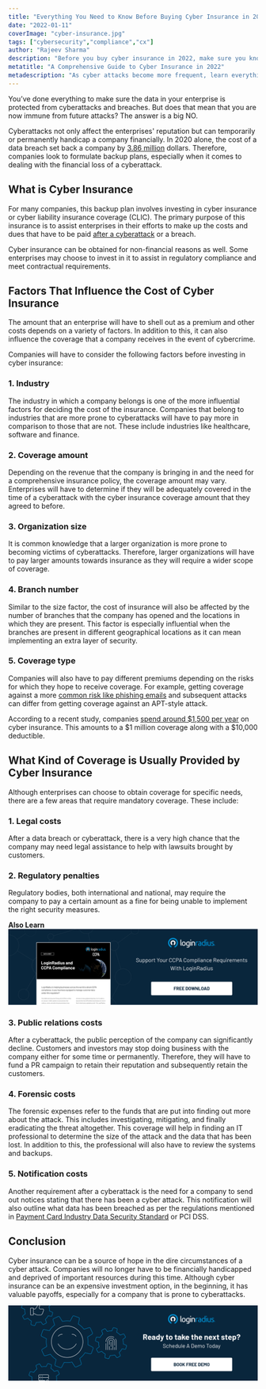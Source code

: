 ```yaml
---
title: "Everything You Need to Know Before Buying Cyber Insurance in 2022"
date: "2022-01-11"
coverImage: "cyber-insurance.jpg"
tags: ["cybersecurity","compliance","cx"]
author: "Rajeev Sharma"
description: "Before you buy cyber insurance in 2022, make sure you know everything there is to know about it. Learn the ins and outs of what to expect, how much wealth you can save, and more."
metatitle: "A Comprehensive Guide to Cyber Insurance in 2022"
metadescription: "As cyber attacks become more frequent, learn everything you need to before making a wise decision to buy cyber insurance in 2022."
---
```


You’ve done everything to make sure the data in your enterprise is protected from cyberattacks and breaches. But does that mean that you are now immune from future attacks? The answer is a big NO.

Cyberattacks not only affect the enterprises' reputation but can temporarily or permanently handicap a company financially. In 2020 alone, the cost of a data breach set back a company by [3.86 million](https://www.varonis.com/blog/cybersecurity-statistics/) dollars. Therefore, companies look to formulate backup plans, especially when it comes to dealing with the financial loss of a cyberattack. 


## What is Cyber Insurance 

For many companies, this backup plan involves investing in cyber insurance or cyber liability insurance coverage (CLIC). The primary purpose of this insurance is to assist enterprises in their efforts to make up the costs and dues that have to be paid [after a cyberattack](https://www.loginradius.com/blog/identity/how-to-handle-data-breaches/) or a breach. 

Cyber insurance can be obtained for non-financial reasons as well. Some enterprises may choose to invest in it to assist in regulatory compliance and meet contractual requirements. 


## Factors That Influence the Cost of Cyber Insurance 

The amount that an enterprise will have to shell out as a premium and other costs depends on a variety of factors. In addition to this, it can also influence the coverage that a company receives in the event of cybercrime. 

Companies will have to consider the following factors before investing in cyber insurance: 


### 1. Industry

The industry in which a company belongs is one of the more influential factors for deciding the cost of the insurance. Companies that belong to industries that are more prone to cyberattacks will have to pay more in comparison to those that are not. These include industries like healthcare, software and finance. 


### 2. Coverage amount

Depending on the revenue that the company is bringing in and the need for a comprehensive insurance policy, the coverage amount may vary. Enterprises will have to determine if they will be adequately covered in the time of a cyberattack with the cyber insurance coverage amount that they agreed to before. 


### 3. Organization size

It is common knowledge that a larger organization is more prone to becoming victims of cyberattacks. Therefore, larger organizations will have to pay larger amounts towards insurance as they will require a wider scope of coverage. 


### 4. Branch number

Similar to the size factor, the cost of insurance will also be affected by the number of branches that the company has opened and the locations in which they are present. This factor is especially influential when the branches are present in different geographical locations as it can mean implementing an extra layer of security. 


### 5. Coverage type

Companies will also have to pay different premiums depending on the risks for which they hope to receive coverage. For example, getting coverage against a more [common risk like phishing emails](https://www.loginradius.com/blog/identity/phishing-for-identity/) and subsequent attacks can differ from getting coverage against an APT-style attack. 

According to a recent study, companies [spend around $1,500 per year](https://advisorsmith.com/cyber-liability-insurance/cost/) on cyber insurance. This amounts to a $1 million coverage along with a $10,000 deductible. 


## What Kind of Coverage is Usually Provided by Cyber Insurance

Although enterprises can choose to obtain coverage for specific needs, there are a few areas that require mandatory coverage. These include: 


### 1. Legal costs

After a data breach or cyberattack, there is a very high chance that the company may need legal assistance to help with lawsuits brought by customers. 


### 2. Regulatory penalties

Regulatory bodies, both international and national, may require the company to pay a certain amount as a fine for being unable to implement the right security measures. 

**Also Learn**[![DS-CCPA-comp](DS-CCPA-comp.png)](https://www.loginradius.com/resource/loginradius-and-ccpa-compliance)


### 3. Public relations costs

After a cyberattack, the public perception of the company can significantly decline. Customers and investors may stop doing business with the company either for some time or permanently. Therefore, they will have to fund a PR campaign to retain their reputation and subsequently retain the customers. 


### 4. Forensic costs

The forensic expenses refer to the funds that are put into finding out more about the attack. This includes investigating, mitigating, and finally eradicating the threat altogether. This coverage will help in finding an IT professional to determine the size of the attack and the data that has been lost. In addition to this, the professional will also have to review the systems and backups. 


### 5. Notification costs

Another requirement after a cyberattack is the need for a company to send out notices stating that there has been a cyber attack. This notification will also outline what data has been breached as per the regulations mentioned in [Payment Card Industry Data Security Standard](https://www.loginradius.com/resource/pci-dss-framework-whitepaper) or PCI DSS. 


## Conclusion 

Cyber insurance can be a source of hope in the dire circumstances of a cyber attack. Companies will no longer have to be financially handicapped and deprived of important resources during this time. Although cyber insurance can be an expensive investment option, in the beginning, it has valuable payoffs, especially for a company that is prone to cyberattacks.


[![book-a-demo-loginradius](../../assets/book-a-demo-loginradius.png)](https://www.loginradius.com/book-a-demo/)
